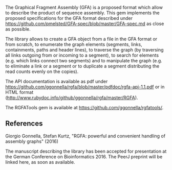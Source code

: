 The Graphical Fragment Assembly (GFA) is a proposed format which allow
to describe the product of sequence assembly.
This gem implements the proposed specifications for the GFA format
described under https://github.com/pmelsted/GFA-spec/blob/master/GFA-spec.md
as close as possible.

The library allows to create a GFA object from a file in the GFA format
or from scratch, to enumerate the graph elements (segments, links,
containments, paths and header lines), to traverse the graph (by
traversing all links outgoing from or incoming to a segment), to search for
elements (e.g. which links connect two segments) and to manipulate the
graph (e.g. to eliminate a link or a segment or to duplicate a segment
distributing the read counts evenly on the copies).

The API documentation is available as pdf under
https://github.com/ggonnella/rgfa/blob/master/pdfdoc/rgfa-api-1.1.pdf
or in HTML format (http://www.rubydoc.info/github/ggonnella/rgfa/master/RGFA).

The RGFATools gem is available at
https://github.com/ggonnella/rgfatools/.

## References

Giorgio Gonnella, Stefan Kurtz, "RGFA: powerful and convenient handling of
assembly graphs" (2016)

The manuscript describing the library has been accepted for presentation at
the German Conference on Bioinformatics 2016. The PeerJ preprint will be linked
here, as soon as available.

